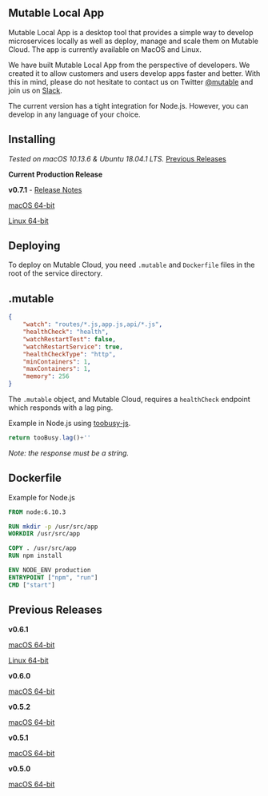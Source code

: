 ## Mutable Local App
Mutable Local App is a desktop tool that provides a simple way to develop microservices locally as well as deploy, manage and scale them on Mutable Cloud. The app is currently available on MacOS and Linux.

We have built Mutable Local App from the perspective of developers. We created it to allow customers and users develop apps faster and better. With this in mind, please do not hesitate to contact us on Twitter [@mutable](https://twitter.com/mutable) and join us on [Slack](http://slack.mutable.io/).

The current version has a tight integration for Node.js. However, you can develop in any language of your choice.


## Installing
*Tested on macOS 10.13.6 & Ubuntu 18.04.1 LTS.* [Previous Releases](./README.md#previous-releases)

**Current Production Release**

**v0.7.1** - [Release Notes](./release-notes/v0.7.1.md)

[macOS 64-bit](https://s3.amazonaws.com/local.mutable.io/app/MutableV0.7.1.dmg)

[Linux 64-bit](https://s3.amazonaws.com/local.mutable.io/app/MutableV0.7.1.tar.gz)



## Deploying
To deploy on Mutable Cloud, you need `.mutable` and `Dockerfile` files in the root of the service directory. 

## .mutable
```json
{
    "watch": "routes/*.js,app.js,api/*.js",
    "healthCheck": "health",
    "watchRestartTest": false,
    "watchRestartService": true,
    "healthCheckType": "http",
    "minContainers": 1,
    "maxContainers": 1,
    "memory": 256
}
```
The `.mutable` object, and Mutable Cloud, requires a `healthCheck` endpoint which responds with a lag ping.

Example in Node.js using [toobusy-js](https://www.npmjs.com/package/toobusy-js). 

```js
return tooBusy.lag()+''
```

*Note: the response must be a string.*

## Dockerfile
Example for Node.js

```Dockerfile
FROM node:6.10.3

RUN mkdir -p /usr/src/app
WORKDIR /usr/src/app

COPY . /usr/src/app
RUN npm install 

ENV NODE_ENV production
ENTRYPOINT ["npm", "run"]
CMD ["start"]
```

## Previous Releases

**v0.6.1**

[macOS 64-bit](https://s3.amazonaws.com/local.mutable.io/app/MutableV0.6.1.dmg)

[Linux 64-bit](https://s3.amazonaws.com/local.mutable.io/app/MutableV0.6.1.zip)


**v0.6.0**

[macOS 64-bit](https://s3.amazonaws.com/local.mutable.io/app/MutableV0.6.0.dmg)


**v0.5.2**

[macOS 64-bit](https://s3.amazonaws.com/local.mutable.io/app/MutableV0.5.2.dmg)


**v0.5.1**

[macOS 64-bit](https://s3.amazonaws.com/local.mutable.io/app/MutableV0.5.1.dmg)


**v0.5.0**

[macOS 64-bit](https://s3.amazonaws.com/local.mutable.io/app/MutableV0.5.0.dmg)
